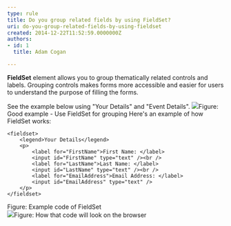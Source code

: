 ```yaml
---
type: rule
title: Do you group related fields by using FieldSet?
uri: do-you-group-related-fields-by-using-fieldset
created: 2014-12-22T11:52:59.0000000Z
authors:
- id: 1
  title: Adam Cogan

---
```


 
**FieldSet** element allows you to group thematically related controls                     and labels. Grouping controls makes forms more accessible and easier for users to                     understand the purpose of filling the forms.

See the example below using "Your Details"                     and "Event Details".
 ![](/DesignandPresentation/RulestoBetterInterfacesForms/PublishingImages/fieldset.jpg)Figure: Good example - Use FieldSet for grouping
Here's an example of how FieldSet works:


```
<fieldset>
    <legend>Your Details</legend>
    <p>
        <label for="FirstName">First Name: </label>
        <input id="FirstName" type="text" /><br />
        <label for="LastName">Last Name: </label>
        <input id="LastName" type="text" /><br />
        <label for="EmailAddress">Email Address: </label>
        <input id="EmailAddress" type="text" />
    </p>
</fieldset>
```

Figure: Example code of FieldSet​<br>![](/DesignandPresentation/RulestoBetterInterfacesForms/PublishingImages/fieldset-browser.jpg)Figure: How that code will look on the browser
